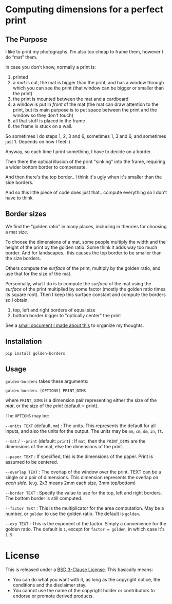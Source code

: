 # Computing dimensions for a perfect print


## The Purpose

I like to print my photographs. I'm also too cheap to frame them, however
I do “mat” them.

In case you don't know, normally a print is:

1. printed
2. a *mat* is cut, the mat is bigger than the print, and has a window through which you can see the print (that window can be bigger or smaller than the print)
3. the print is mounted between the mat and a cardboard
4. a window is put in *front* of the mat (the mat can draw attention to the print, but its main purpose is to put space between the print and the window so they don't touch)
5. all that stuff is placed in the frame
6. the frame is stuck on a wall.

So sometimes I do steps 1, 2, 3 and 6, sometimes 1, 3 and 6, and sometimes just 1. Depends on how I feel :)

Anyway, so each time I print something, I have to decide on a border.

Then there the optical illusion of the print "sinking" into the frame, requiring a wider bottom border to compensate.

And then there's the top border.. I think it's ugly when it's smaller than the side borders.

And so this little piece of code does just that.. compute everything so I don't have to think.

## Border sizes

We find the "golden ratio" in many places, including in theories for choosing a mat size.

To choose the dimensions of a mat, some people multiply the width and the height of the print by the golden ratio. Some think it adds way too much border. And for landscapes.. this causes the top border to be smaller than the size borders.

Others compute the *surface* of the print, multiply by the golden ratio, and use that for the size of the mat.

Personnally, what I do is to compute the *surface* of the mat using the *surface* of the print multiplied by some factor (mostly the golden ratio times its square root). Then I keep this surface constant and compute the borders so I obtain:

1. top, left and right borders of equal size
2. bottom border bigger to "optically center" the print

See a [small document I made about this](https://bitbucket.org/greyw/golden-borders/raw/master/reflections/doc.pdf) to organize my thoughts.

## Installation

    pip install golden-borders

## Usage

`golden-borders` takes these arguments:

    golden-borders [OPTIONS] PRINT_DIMS

where `PRINT_DIMS` is a dimension pair representing either the size of the *mat*, or the size of the *print* (default = print).

The `OPTIONS` may be:

`--units TEXT` (default, `mm`)
: The units. This represents the default for all inputs, and also the units for the output. The units may be `mm`, `cm`, `dm`, `in`, `ft`.

`--mat` / `--print` (default: `print`)
: If `mat`, then the `PRINT_DIMS` are the dimensions of the mat, else the dimensions of the print.

`--paper TEXT`
: If specified, this is the dimensions of the paper. Print is assumed to be centered.

`--overlap TEXT`
: The overlap of the window over the print. TEXT can be a single or a pair of dimensions. This dimension represents the overlap on *each side*. (e.g. 2x3 means 2mm each size, 3mm top/bottom)

`--border TEXT`
: Specify the value to use for the top, left and right borders. The bottom border is still computed.

`--factor TEXT`
: This is the multiplicator for the area computation. May be a number, or `golden` to use the golden ratio. The default is `golden`.

`--exp TEXT`
: This is the exponent of the factor. Simply a convenience for the golden ratio. The default is `1`, except for `factor = golden`, in which case it's `1.5`.


# License

This is released under a [BSD 3-Clause License](http://opensource.org/licenses/BSD-3-Clause). This basically means:

- You can do what you want with it, as long as the copyright notice, the conditions and the disclaimer stay.
- You cannot use the name of the copyright holder or contributors to endorse or promote derived products.

